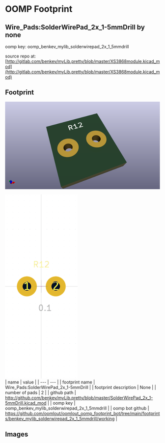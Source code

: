 # OOMP Footprint  
## Wire_Pads:SolderWirePad_2x_1-5mmDrill  by none  
  
oomp key: oomp_benkev_mylib_solderwirepad_2x_1_5mmdrill  
  
source repo at: [http://gitlab.com/benkev/myLib.pretty/blob/master/XS3868module.kicad_mod](http://gitlab.com/benkev/myLib.pretty/blob/master/XS3868module.kicad_mod)  
## Footprint  
  
[![working_kicad_pcb_3d.png](working_kicad_pcb_3d_600.png)](working_kicad_pcb_3d.png)  
  
[![working.png](working_600.png)](working.png)  
| name | value | 
| --- | --- | 
| footprint name | Wire_Pads:SolderWirePad_2x_1-5mmDrill | 
| footprint description | None | 
| number of pads | 2 | 
| github path | http://github.com/benkev/myLib.pretty/blob/master/SolderWirePad_2x_1-5mmDrill.kicad_mod | 
| oomp key | oomp_benkev_mylib_solderwirepad_2x_1_5mmdrill | 
| oomp bot github | https://github.com/oomlout/oomlout_oomp_footprint_bot/tree/main/footprints/benkev_mylib_solderwirepad_2x_1_5mmdrill/working | 
## Images  
